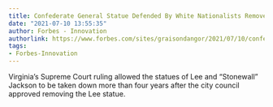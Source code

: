 ```yaml
---
title: Confederate General Statue Defended By White Nationalists Removed In Charlottesville
date: "2021-07-10 13:55:35"
author: Forbes - Innovation
authorlink: https://www.forbes.com/sites/graisondangor/2021/07/10/confederate-general-statue-defended-by-white-nationalists-removed-in-charlottesville/
tags:
- Forbes-Innovation
---
```

Virginia’s Supreme Court ruling allowed the statues of Lee and “Stonewall” Jackson to be taken down more than four years after the city council approved removing the Lee statue.